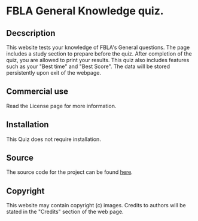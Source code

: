 
# FBLA General Knowledge quiz. 

## Decscription

This website tests your knowledge of FBLA's General questions. The page includes a study section to prepare before the quiz. After completion of the quiz, you are allowed to print your results. This quiz also includes features such as your "Best time" and "Best Score". The data will be stored persistently upon exit of the webpage.

## Commercial use

Read the License page for more information.

## Installation

This Quiz does not require installation.

## Source

The source code for the project can be found [here](https://github.com/Garvit1307/Quiz).

## Copyright

This website may contain copyright (c) images. Credits to authors will be stated in the "Credits" section of the web page. 